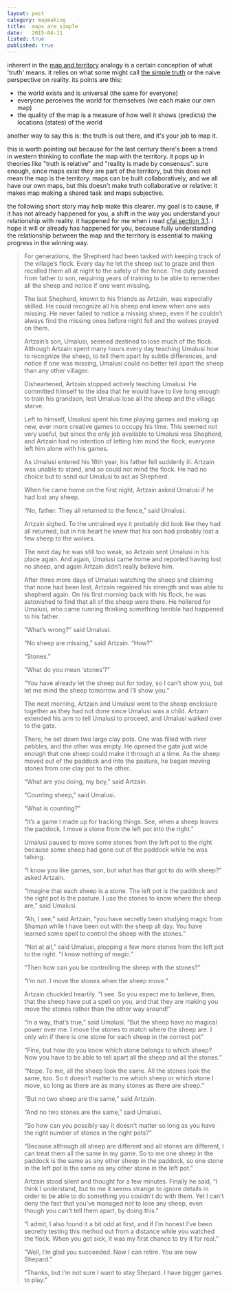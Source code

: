 ```yaml
---
layout: post
category: mapmaking
title:  maps are simple
date:   2015-04-11
listed: true
published: true
---
```


inherent in the [map and territory](/mapmaking/map-and-territory.html) analogy is a certain conception of what 'truth' means. it relies on what some might call [the simple truth](http://www.yudkowsky.net/rational/the-simple-truth/) or the naive perspective on reality. its points are this:

- the world exists and is universal (the same for everyone)
- everyone perceives the world for themselves (we each make our own map)
- the quality of the map is a measure of how well it shows (predicts) the locations (states) of the world

another way to say this is: the truth is out there, and it's your job to map it.

this is worth pointing out because for the last century there's been a trend in western thinking to conflate the map with the territory. it pops up in theories like "truth is relative" and "reality is made by consensus". sure enough, since maps exist they are part of the territory, but this does not mean the map is the territory. maps can be built collaboratively, and we all have our own maps, but this doesn't make truth collaborative or relative: it makes map making a shared task and maps subjective.

the following short story may help make this clearer. my goal is to cause, if it has not already happened for you, a shift in the way you understand your relationship with reality. it happened for me when i read [cfai section 3.1](https://intelligence.org/files/CFAI.pdf#subsection.3.1). i hope it will or already has happened for you, because fully understanding the relationship between the map and the territory is essential to making progress in the winning way.

> For generations, the Shepherd had been tasked with keeping track of the village’s flock. Every day he let the sheep out to graze and then recalled them all at night to the safety of the fence. The duty passed from father to son, requiring years of training to be able to remember all the sheep and notice if one went missing.
> 
> The last Shepherd, known to his friends as Artzain, was especially skilled. He could recognize all his sheep and knew when one was missing. He never failed to notice a missing sheep, even if he couldn’t always find the missing ones before night fell and the wolves preyed on them.
> 
> Artzain’s son, Umalusi, seemed destined to lose much of the flock. Although Artzain spent many hours every day teaching Umalusi how to recognize the sheep, to tell them apart by subtle differences, and notice if one was missing, Umalusi could no better tell apart the sheep than any other villager.
> 
> Disheartened, Artzain stopped actively teaching Umalusi. He committed himself to the idea that he would have to live long enough to train his grandson, lest Umalusi lose all the sheep and the village starve.
> 
> Left to himself, Umalusi spent his time playing games and making up new, ever more creative games to occupy his time. This seemed not very useful, but since the only job available to Umalusi was Shepherd, and Artzain had no intention of letting him mind the flock, everyone left him alone with his games.
> 
> As Umalusi entered his 16th year, his father fell suddenly ill. Artzain was unable to stand, and so could not mind the flock. He had no choice but to send out Umalusi to act as Shepherd.
> 
> When he came home on the first night, Artzain asked Umalusi if he had lost any sheep.
> 
> “No, father. They all returned to the fence,” said Umalusi.
> 
> Artzain sighed. To the untrained eye it probably did look like they had all returned, but in his heart he knew that his son had probably lost a few sheep to the wolves.
> 
> The next day he was still too weak, so Artzain sent Umalusi in his place again. And again, Umalusi came home and reported having lost no sheep, and again Artzain didn’t really believe him.
> 
> After three more days of Umalusi watching the sheep and claiming that none had been lost, Artzain regained his strength and was able to shepherd again. On his first morning back with his flock, he was astonished to find that all of the sheep were there. He hollered for Umalusi, who came running thinking something terrible had happened to his father.
> 
> “What’s wrong?” said Umalusi.
> 
> “No sheep are missing,” said Artzain. “How?”
> 
> “Stones.”
> 
> “What do you mean ‘stones’?”
> 
> “You have already let the sheep out for today, so I can’t show you, but let me mind the sheep tomorrow and I’ll show you.”
> 
> The next morning, Artzain and Umalusi went to the sheep enclosure together as they had not done since Umalusi was a child. Artzain extended his arm to tell Umalusi to proceed, and Umalusi walked over to the gate.
> 
> There, he set down two large clay pots. One was filled with river pebbles, and the other was empty. He opened the gate just wide enough that one sheep could make it through at a time. As the sheep moved out of the paddock and into the pasture, he began moving stones from one clay pot to the other.
> 
> “What are you doing, my boy,” said Artzain.
> 
> “Counting sheep,” said Umalusi.
> 
> “What is counting?”
> 
> “It’s a game I made up for tracking things. See, when a sheep leaves the paddock, I move a stone from the left pot into the right.”
> 
> Umalusi paused to move some stones from the left pot to the right because some sheep had gone out of the paddock while he was talking.
> 
> “I know you like games, son, but what has that got to do with sheep?” asked Artzain.
> 
> “Imagine that each sheep is a stone. The left pot is the paddock and the right pot is the pasture. I use the stones to know where the sheep are,” said Umalusi.
> 
> “Ah, I see,” said Artzain, “you have secretly been studying magic from Shaman while I have been out with the sheep all day. You have learned some spell to control the sheep with the stones.”
> 
> “Not at all,” said Umalusi, plopping a few more stones from the left pot to the right. “I know nothing of magic.”
> 
> “Then how can you be controlling the sheep with the stones?”
> 
> “I’m not. I move the stones when the sheep move.”
> 
> Artzain chuckled heartily. “I see. So you expect me to believe, then, that the sheep have put a spell on you, and that they are making you move the stones rather than the other way around!”
> 
> “In a way, that’s true,” said Umalusi. “But the sheep have no magical power over me. I move the stones to match where the sheep are. I only win if there is one stone for each sheep in the correct pot”
> 
> “Fine, but how do you know which stone belongs to which sheep? Now you have to be able to tell apart all the sheep and all the stones.”
> 
> “Nope. To me, all the sheep look the same. All the stones look the same, too. So it doesn’t matter to me which sheep or which stone I move, so long as there are as many stones as there are sheep.”
> 
> “But no two sheep are the same,” said Artzain.
> 
> “And no two stones are the same,” said Umalusi.
> 
> “So how can you possibly say it doesn’t matter so long as you have the right number of stones in the right pots?”
> 
> “Because although all sheep are different and all stones are different, I can treat them all the same in my game. So to me one sheep in the paddock is the same as any other sheep in the paddock, so one stone in the left pot is the same as any other stone in the left pot.”
> 
> Artzain stood silent and thought for a few minutes. Finally he said, “I think I understand, but to me it seems strange to ignore details in order to be able to do something you couldn’t do with them. Yet I can’t deny the fact that you’ve managed not to lose any sheep, even though you can’t tell them apart, by doing this.”
> 
> “I admit, I also found it a bit odd at first, and if I’m honest I’ve been secretly testing this method out from a distance while you watched the flock. When you got sick, it was my first chance to try it for real.”
> 
> “Well, I’m glad you succeeded. Now I can retire. You are now Shepard.”
> 
> “Thanks, but I’m not sure I want to stay Shepard. I have bigger games to play.”
